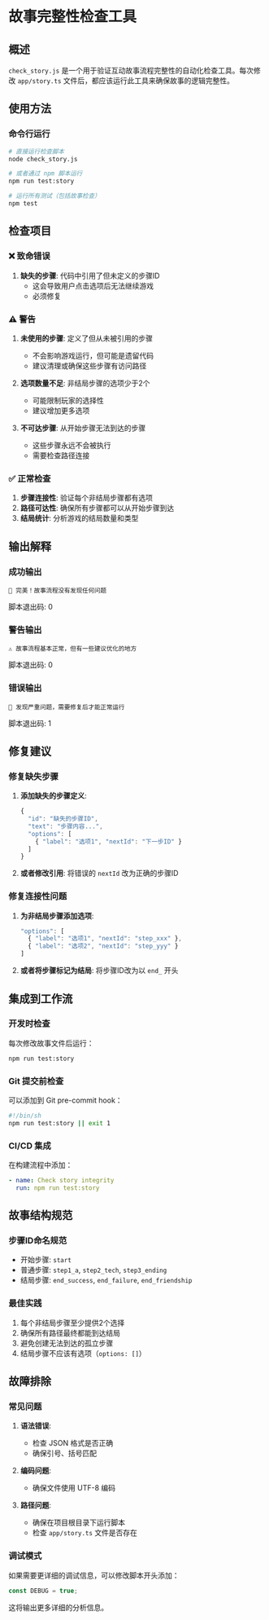# 故事完整性检查工具

## 概述

`check_story.js` 是一个用于验证互动故事流程完整性的自动化检查工具。每次修改 `app/story.ts` 文件后，都应该运行此工具来确保故事的逻辑完整性。

## 使用方法

### 命令行运行

```bash
# 直接运行检查脚本
node check_story.js

# 或者通过 npm 脚本运行
npm run test:story

# 运行所有测试（包括故事检查）
npm test
```

## 检查项目

### ❌ 致命错误

1. **缺失的步骤**: 代码中引用了但未定义的步骤ID
   - 这会导致用户点击选项后无法继续游戏
   - 必须修复

### ⚠️ 警告

1. **未使用的步骤**: 定义了但从未被引用的步骤
   - 不会影响游戏运行，但可能是遗留代码
   - 建议清理或确保这些步骤有访问路径

2. **选项数量不足**: 非结局步骤的选项少于2个
   - 可能限制玩家的选择性
   - 建议增加更多选项

3. **不可达步骤**: 从开始步骤无法到达的步骤
   - 这些步骤永远不会被执行
   - 需要检查路径连接

### ✅ 正常检查

1. **步骤连接性**: 验证每个非结局步骤都有选项
2. **路径可达性**: 确保所有步骤都可以从开始步骤到达
3. **结局统计**: 分析游戏的结局数量和类型

## 输出解释

### 成功输出
```
🎉 完美！故事流程没有发现任何问题
```
脚本退出码: 0

### 警告输出
```
⚠️ 故事流程基本正常，但有一些建议优化的地方
```
脚本退出码: 0

### 错误输出
```
🚨 发现严重问题，需要修复后才能正常运行
```
脚本退出码: 1

## 修复建议

### 修复缺失步骤

1. **添加缺失的步骤定义**:
   ```typescript
   {
     "id": "缺失的步骤ID",
     "text": "步骤内容...",
     "options": [
       { "label": "选项1", "nextId": "下一步ID" }
     ]
   }
   ```

2. **或者修改引用**:
   将错误的 `nextId` 改为正确的步骤ID

### 修复连接性问题

1. **为非结局步骤添加选项**:
   ```typescript
   "options": [
     { "label": "选项1", "nextId": "step_xxx" },
     { "label": "选项2", "nextId": "step_yyy" }
   ]
   ```

2. **或者将步骤标记为结局**:
   将步骤ID改为以 `end_` 开头

## 集成到工作流

### 开发时检查
每次修改故事文件后运行：
```bash
npm run test:story
```

### Git 提交前检查
可以添加到 Git pre-commit hook：
```bash
#!/bin/sh
npm run test:story || exit 1
```

### CI/CD 集成
在构建流程中添加：
```yaml
- name: Check story integrity
  run: npm run test:story
```

## 故事结构规范

### 步骤ID命名规范
- 开始步骤: `start`
- 普通步骤: `step1_a`, `step2_tech`, `step3_ending`
- 结局步骤: `end_success`, `end_failure`, `end_friendship`

### 最佳实践
1. 每个非结局步骤至少提供2个选择
2. 确保所有路径最终都能到达结局
3. 避免创建无法到达的孤立步骤
4. 结局步骤不应该有选项（`options: []`）

## 故障排除

### 常见问题

1. **语法错误**:
   - 检查 JSON 格式是否正确
   - 确保引号、括号匹配

2. **编码问题**:
   - 确保文件使用 UTF-8 编码

3. **路径问题**:
   - 确保在项目根目录下运行脚本
   - 检查 `app/story.ts` 文件是否存在

### 调试模式

如果需要更详细的调试信息，可以修改脚本开头添加：
```javascript
const DEBUG = true;
```

这将输出更多详细的分析信息。
